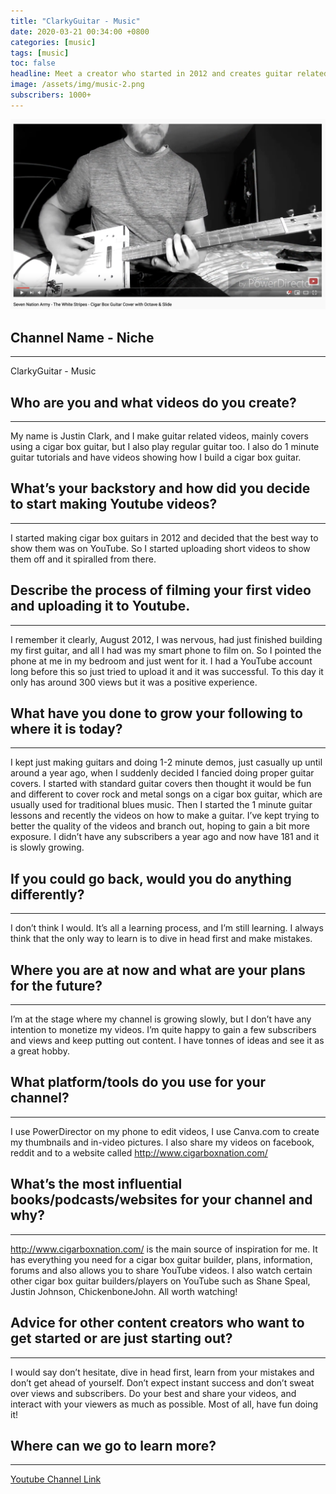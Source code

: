 ```yaml
---
title: "ClarkyGuitar - Music"
date: 2020-03-21 00:34:00 +0800
categories: [music]
tags: [music]
toc: false
headline: Meet a creator who started in 2012 and creates guitar related videos, including 1 minute guitar tutorials.
image: /assets/img/music-2.png
subscribers: 1000+
---
```


[![Anime](/assets/img/music-2.png)](https://www.youtube.com/watch?v=4w8C8cXGJdk)

## Channel Name - Niche
_______________________

ClarkyGuitar - Music


## Who are you and what videos do you create?
_____________________________________________

My name is Justin Clark, and I make guitar related videos, mainly covers using a cigar box guitar, but I also play regular guitar too.  I also do 1 minute guitar tutorials and have videos showing how I build a cigar box guitar.

## What’s your backstory and how did you decide to start making Youtube videos?
_______________________________________________________________________________

I started making cigar box guitars in 2012 and decided that the best way to show them was on YouTube.  So I started uploading short videos to show them off and it spiralled from there.



## Describe the process of filming your first video and uploading it to Youtube.
________________________________________________________________________________

I remember it clearly, August 2012, I was nervous, had just finished building my first guitar, and all I had was my smart phone to film on.  So I pointed the phone at me in my bedroom and just went for it.  I had a YouTube account long before this so just tried to upload it and it was successful.  To this day it only has around 300 views but it was a positive experience.





## What have you done to grow your following to where it is today?
__________________________________________________________________

I kept just making guitars and doing 1-2 minute demos, just casually up until around a year ago, when I suddenly decided I fancied doing proper guitar covers.  I started with standard guitar covers then thought it would be fun and different to cover rock and metal songs on a cigar box guitar, which are usually used for traditional blues music.  Then I started the 1 minute guitar lessons and recently the videos on how to make a guitar.  I’ve kept trying to better the quality of the videos and branch out, hoping to gain a bit more exposure.  I didn’t have any subscribers a year ago and now have 181 and it is slowly growing.


## If you could go back, would you do anything differently?
___________________________________________________________

I don’t think I would.  It’s all a learning process, and I’m still learning.  I always think that the only way to learn is to dive in head first and make mistakes.




## Where you are at now and what are your plans for the future?
_______________________________________________________________

I’m at the stage where my channel is growing slowly, but I don’t have any intention to monetize my videos.  I’m quite happy to gain a few subscribers and views and keep putting out content.  I have tonnes of ideas and see it as a great hobby.



## What platform/tools do you use for your channel?
___________________________________________________

I use PowerDirector on my phone to edit videos, I use Canva.com to create my thumbnails and in-video pictures.  I also share my videos on facebook, reddit and to a website called http://www.cigarboxnation.com/



## What’s the most influential books/podcasts/websites for your channel and why?
________________________________________________________________________________

http://www.cigarboxnation.com/ is the main source of inspiration for me.  It has everything you need for a cigar box guitar builder, plans, information, forums and also allows you to share YouTube videos.
I also watch certain other cigar box guitar builders/players on YouTube such as Shane Speal, Justin Johnson, ChickenboneJohn.  All worth watching!


## Advice for other content creators who want to get started or are just starting out?
______________________________________________________________________________________

I would say don’t hesitate, dive in head first, learn from your mistakes and don’t get ahead of yourself.  Don’t expect instant success and don’t sweat over views and subscribers.  Do your best and share your videos, and interact with your viewers as much as possible.  Most of all, have fun doing it!


## Where can we go to learn more?
_________________________________

[Youtube Channel Link](https://www.youtube.com/user/clarkyboy100)
